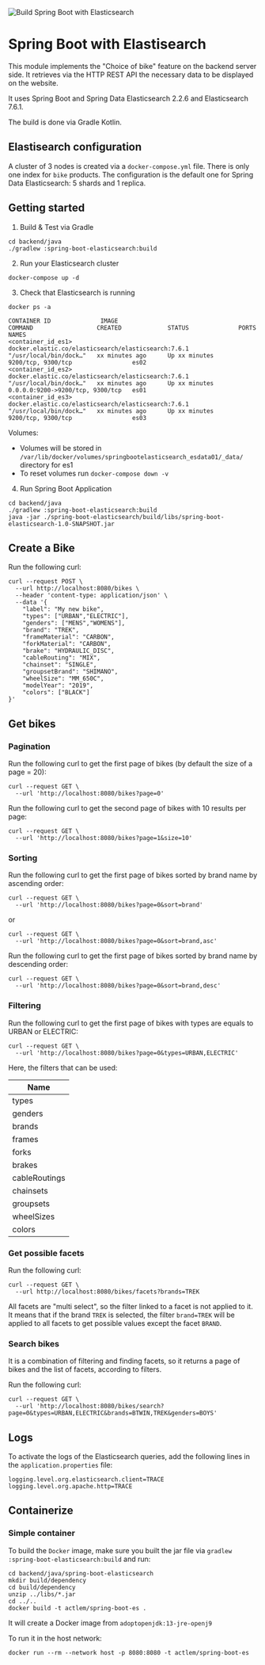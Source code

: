![Build Spring Boot with Elasticsearch](https://github.com/ACTLEM/bike-choose-study/workflows/Build%20Spring%20Boot%20with%20Elasticsearch/badge.svg)

# Spring Boot with Elastisearch

This module implements the "Choice of bike" feature on the backend server side.
It retrieves via the HTTP REST API the necessary data to be displayed on the website.

It uses Spring Boot and Spring Data Elasticsearch 2.2.6 and Elasticsearch 7.6.1.

The build is done via Gradle Kotlin.

## Elastisearch configuration

A cluster of 3 nodes is created via a `docker-compose.yml` file. 
There is only one index for `bike` products. The configuration is the default one for Spring Data Elasticsearch: 5 shards and 1 replica.

## Getting started

1. Build & Test via Gradle

```shell script
cd backend/java
./gradlew :spring-boot-elasticsearch:build
``` 

2. Run your Elasticsearch cluster

```shell script
docker-compose up -d
```

3. Check that Elasticsearch is running

```shell script
docker ps -a

CONTAINER ID              IMAGE                                                 COMMAND                  CREATED             STATUS              PORTS                              NAMES
<container_id_es1>        docker.elastic.co/elasticsearch/elasticsearch:7.6.1   "/usr/local/bin/dock…"   xx minutes ago      Up xx minutes       9200/tcp, 9300/tcp                 es02
<container_id_es2>        docker.elastic.co/elasticsearch/elasticsearch:7.6.1   "/usr/local/bin/dock…"   xx minutes ago      Up xx minutes       0.0.0.0:9200->9200/tcp, 9300/tcp   es01
<container_id_es3>        docker.elastic.co/elasticsearch/elasticsearch:7.6.1   "/usr/local/bin/dock…"   xx minutes ago      Up xx minutes       9200/tcp, 9300/tcp                 es03
```

Volumes:
 
- Volumes will be stored in `/var/lib/docker/volumes/springbootelasticsearch_esdata01/_data/` directory for es1
- To reset volumes run `docker-compose down -v`

4. Run Spring Boot Application

```shell script
cd backend/java
./gradlew :spring-boot-elasticsearch:build
java -jar ./spring-boot-elasticsearch/build/libs/spring-boot-elasticsearch-1.0-SNAPSHOT.jar
```

## Create a Bike

Run the following curl:

```shell script
curl --request POST \
  --url http://localhost:8080/bikes \
  --header 'content-type: application/json' \
  --data '{
	"label": "My new bike",
	"types": ["URBAN","ELECTRIC"],
	"genders": ["MENS","WOMENS"],
	"brand": "TREK",
	"frameMaterial": "CARBON",
	"forkMaterial": "CARBON",
	"brake": "HYDRAULIC_DISC",
	"cableRouting": "MIX",
	"chainset": "SINGLE",
	"groupsetBrand": "SHIMANO",
	"wheelSize": "MM_650C",
	"modelYear": "2019",
	"colors": ["BLACK"]
}'
```

## Get bikes

### Pagination

Run the following curl to get the first page of bikes (by default the size of a page = 20):

```shell script
curl --request GET \
  --url 'http://localhost:8080/bikes?page=0'
```

Run the following curl to get the second page of bikes with 10 results per page:

```shell script
curl --request GET \
  --url 'http://localhost:8080/bikes?page=1&size=10'
```

### Sorting

Run the following curl to get the first page of bikes sorted by brand name by ascending order:

```shell script
curl --request GET \
  --url 'http://localhost:8080/bikes?page=0&sort=brand'
```

or

```shell script
curl --request GET \
  --url 'http://localhost:8080/bikes?page=0&sort=brand,asc'
```

Run the following curl to get the first page of bikes sorted by brand name by descending order:

```shell script
curl --request GET \
  --url 'http://localhost:8080/bikes?page=0&sort=brand,desc'
```

### Filtering

Run the following curl to get the first page of bikes with types are equals to URBAN or ELECTRIC:

```shell script
curl --request GET \
  --url 'http://localhost:8080/bikes?page=0&types=URBAN,ELECTRIC'
```

Here, the filters that can be used:

| Name           |
|----------------|
| types          |
| genders        |
| brands         |
| frames         |
| forks          |
| brakes         |
| cableRoutings  |
| chainsets      |
| groupsets      |
| wheelSizes     |
| colors         |

### Get possible facets

Run the following curl:

```shell script
curl --request GET \
  --url http://localhost:8080/bikes/facets?brands=TREK
```

All facets are "multi select", so the filter linked to a facet is not applied to it. 
It means that if the brand `TREK` is selected, the filter `brand=TREK` will be applied to all facets to get possible values except the facet `BRAND`.

### Search bikes

It is a combination of filtering and finding facets, so it returns a page of bikes and the list of facets, according to filters.

Run the following curl:

```shell script
curl --request GET \
  --url 'http://localhost:8080/bikes/search?page=0&types=URBAN,ELECTRIC&brands=BTWIN,TREK&genders=BOYS'
```

## Logs

To activate the logs of the Elasticsearch queries, add the following lines in the `application.properties` file:

```
logging.level.org.elasticsearch.client=TRACE
logging.level.org.apache.http=TRACE
```

## Containerize

### Simple container

To build the `Docker` image, make sure you built the jar file via `gradlew :spring-boot-elasticsearch:build` and run:

```shell script
cd backend/java/spring-boot-elasticsearch
mkdir build/dependency
cd build/dependency
unzip ../libs/*.jar
cd ../..
docker build -t actlem/spring-boot-es .
```

It will create a Docker image from `adoptopenjdk:13-jre-openj9` 

To run it in the host network:

```shell script
docker run --rm --network host -p 8080:8080 -t actlem/spring-boot-es
```
